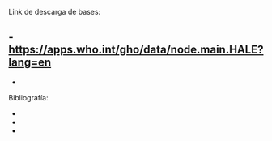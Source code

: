 Link de descarga de bases:

-https://apps.who.int/gho/data/node.main.HALE?lang=en
-
-

Bibliografía:

-
-
-
